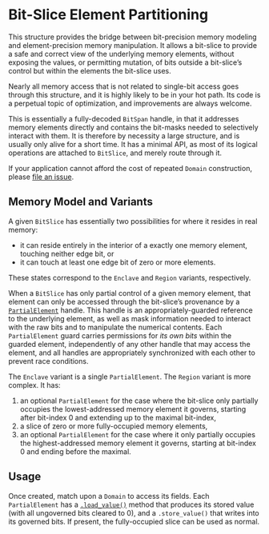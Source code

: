 # Bit-Slice Element Partitioning

This structure provides the bridge between bit-precision memory modeling and
element-precision memory manipulation. It allows a bit-slice to provide a safe
and correct view of the underlying memory elements, without exposing the values,
or permitting mutation, of bits outside a bit-slice’s control but within the
elements the bit-slice uses.

Nearly all memory access that is not related to single-bit access goes through
this structure, and it is highly likely to be in your hot path. Its code is a
perpetual topic of optimization, and improvements are always welcome.

This is essentially a fully-decoded `BitSpan` handle, in that it addresses
memory elements directly and contains the bit-masks needed to selectively
interact with them. It is therefore by necessity a large structure, and is
usually only alive for a short time. It has a minimal API, as most of its
logical operations are attached to `BitSlice`, and merely route through it.

If your application cannot afford the cost of repeated `Domain` construction,
please [file an issue][0].

## Memory Model and Variants

A given `BitSlice` has essentially two possibilities for where it resides in
real memory:

- it can reside entirely in the interior of a exactly one memory element,
  touching neither edge bit, or
- it can touch at least one edge bit of zero or more elements.

These states correspond to the `Enclave` and `Region` variants, respectively.

When a `BitSlice` has only partial control of a given memory element, that
element can only be accessed through the bit-slice’s provenance by a
[`PartialElement`] handle. This handle is an appropriately-guarded reference to
the underlying element, as well as mask information needed to interact with the
raw bits and to manipulate the numerical contents. Each `PartialElement` guard
carries permissions for *its own bits* within the guarded element, independently
of any other handle that may access the element, and all handles are
appropriately synchronized with each other to prevent race conditions.

The `Enclave` variant is a single `PartialElement`. The `Region` variant is more
complex. It has:

1. an optional `PartialElement` for the case where the bit-slice only partially
   occupies the lowest-addressed memory element it governs, starting after
   bit-index 0 and extending up to the maximal bit-index,
1. a slice of zero or more fully-occupied memory elements,
1. an optional `PartialElement` for the case where it only partially occupies
   the highest-addressed memory element it governs, starting at bit-index 0 and
   ending before the maximal.

## Usage

Once created, match upon a `Domain` to access its fields. Each `PartialElement`
has a [`.load_value()`][`PartialElement::load_value`] method that produces its
stored value (with all ungoverned bits cleared to 0), and a `.store_value()`
that writes into its governed bits. If present, the fully-occupied slice can be
used as normal.

[0]: https://github.com/bitvecto-rs/bitvec/issues/new
[`PartialElement`]: crate::domain::PartialElement
[`PartialElement::load_value`]: crate::domain::PartialElement::load_value
